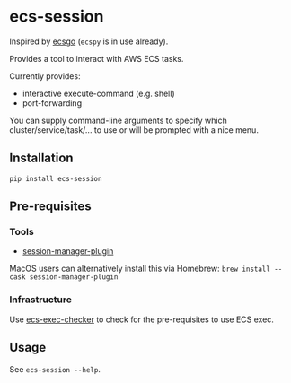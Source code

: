 # ecs-session

Inspired by [ecsgo](https://github.com/tedsmitt/ecsgo) (`ecspy` is in use already).

Provides a tool to interact with AWS ECS tasks.

Currently provides:

* interactive execute-command (e.g. shell)
* port-forwarding

You can supply command-line arguments to specify which cluster/service/task/... to use or will be prompted
with a nice menu.

## Installation

```
pip install ecs-session
```

## Pre-requisites

### Tools

* [session-manager-plugin](https://docs.aws.amazon.com/systems-manager/latest/userguide/session-manager-working-with-install-plugin.html)

MacOS users can alternatively install this via Homebrew:
`brew install --cask session-manager-plugin`

### Infrastructure

Use [ecs-exec-checker](https://github.com/aws-containers/amazon-ecs-exec-checker) to check for the pre-requisites to use ECS exec.


## Usage

See `ecs-session --help`.
